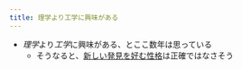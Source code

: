 ```yaml
---
title: 理学より工学に興味がある
---
```


* *理学*より*工学*に興味がある、とここ数年は思っている
  * そうなると、[新しい発見を好む性格](%E6%96%B0%E3%81%97%E3%81%84%E7%99%BA%E8%A6%8B%E3%82%92%E5%A5%BD%E3%82%80%E6%80%A7%E6%A0%BC.md)は正確ではなさそう
